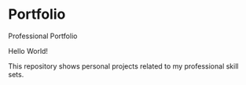 # Portfolio
Professional Portfolio

Hello World!

This repository shows personal projects related to my professional skill sets.
